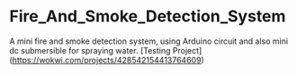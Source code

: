 # Fire_And_Smoke_Detection_System
A mini fire and smoke detection system, using Arduino circuit and also mini dc submersible for spraying water. [Testing Project] (https://wokwi.com/projects/428542154413764609)
